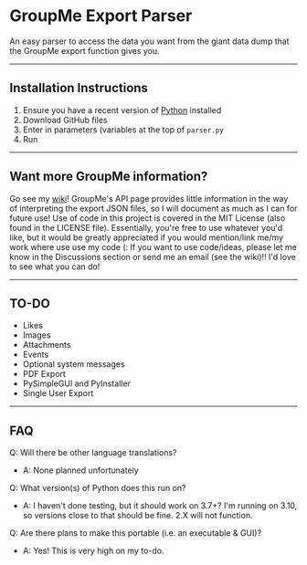 # GroupMe Export Parser
 An easy parser to access the data you want from the giant data dump that the GroupMe export function gives you.

***

## Installation Instructions
1. Ensure you have a recent version of [Python](https://python.org) installed
2. Download GitHub files
3. Enter in parameters (variables at the top of `parser.py`
4. Run

***

## Want more GroupMe information?

Go see my [wiki](https://github.com/theTrueEnder/GroupMe-Export-Parser/wiki)! GroupMe's API page provides little information in the way of interpreting the export JSON files, so I will document as much as I can for future use! Use of code in this project is covered in the MIT License (also found in the LICENSE file). Essentially, you're free to use whatever you'd like, but it would be greatly appreciated if you would mention/link me/my work where use use my code (:  If you want to use code/ideas, please let me know in the Discussions section or send me an email (see the wiki)!! I'd love to see what you can do!

***

## TO-DO

- Likes
- Images
- Attachments
- Events
- Optional system messages
- PDF Export
- PySimpleGUI and PyInstaller
- Single User Export

***

## FAQ

Q: Will there be other language translations? 

- A: None planned unfortunately

Q: What version(s) of Python does this run on?

- A: I haven't done testing, but it should work on 3.7+? I'm running on 3.10, so versions close to that should be fine. 2.X will not function.

Q: Are there plans to make this portable (i.e. an executable & GUI)?

- A: Yes! This is very high on my to-do. 
